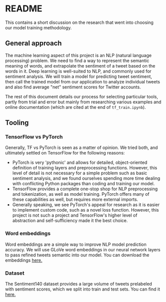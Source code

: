 # README
This contains a short discussion on the research that went into choosing our model training methodology.

## General approach
The machine learning aspect of this project is an NLP (natural language processing) problem. We need to find a way to represent the semantic meaning of words, and extrapolate the sentiment of a tweet based on the words in it. Deep learning is well-suited to NLP, and commonly used for sentiment analysis. We will train a model for predicting tweet sentiment, then call the trained model from our application to analyze individual tweets and also find average "net" sentiment scores for Twitter accounts. 

The rest of this document details our process for selecting particular tools, partly from trial and error but mainly from researching various examples and online documentation (which are cited at the end of `tf_train.ipynb`).

## Tooling
### TensorFlow vs PyTorch
Generally, TF vs PyTorch is seen as a matter of opinion. We tried both, and ultimately settled on TensorFlow for the following reasons:
* PyTorch is very 'pythonic' and allows for detailed, object-oriented definition of training layers and preprocessing functions. However, this level of detail is not necessary for a simple problem such as basic sentiment analysis, and we found ourselves spending more time dealing with conflicting Python packages than coding and training our model.
* TensorFlow provides a complete one-stop shop for NLP preprocessing and tokenization, as well as model training. PyTorch offers many of these capabilities as well, but requires more external imports.
* Generally speaking, we see PyTorch's appeal for research as it is easier to implement custom code, such as a novel loss function. However, this project is not such a project and TensorFlow's higher level of abstraction and self-sufficiency made it the best choice.

### Word embeddings
Word embeddings are a simple way to improve NLP model prediction accuracy. We will use GLoVe word embeddings in our neural network layers to pass refined tweets semantic into our model. You can download the embeddings [here.](https://nlp.stanford.edu/projects/glove/)

### Dataset
The Sentiment140 dataset provides a large volume of tweets prelabeled with sentiment scores, which we split into train and test sets. You can find it [here.](http://help.sentiment140.com/for-students)

